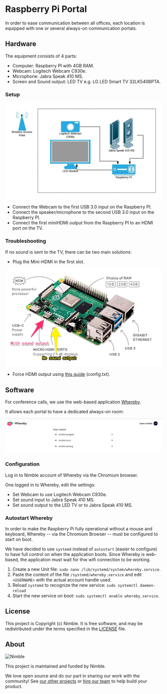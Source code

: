 # Raspberry Pi Portal

In order to ease communication between all offices, each location is equipped with one or several always-on communication portals. 

## Hardware

The equipment consists of 4 parts:

- Computer: Raspberry PI with 4GB RAM.
- Webcam: Logitech Webcam C930e.
- Microphone: Jabra Speak 410 MS.
- Screen and Sound output: LED TV e.g. LG LED Smart TV 32LK540BPTA.

### Setup

![Hardware setup](assets/hardware-setup.jpg)

- Connect the Webcam to the first USB 3.0 input on the Raspberry PI.
- Connect the speaker/microphone to the second USB 3.0 input on the Raspberry PI.
- Connect the first miniHDMI output from the Raspberry PI to an HDMI port on the TV.

### Troubleshooting

If no sound is sent to the TV, there can be two main solutions:

- Plug the Mini-HDMI in the first slot.

![Troubleshooting Sound Output](assets/troubleshooting-sound-output.jpg)

- Force HDMI output using [this guide](https://www.raspberrypi.org/documentation/configuration/audio-config.md) (config.txt).

## Software

For conference calls, we use the web-based application [Whereby](https://whereby.com/). 

It allows each portal to have a dedicated always-on room:

![Whereby Rooms](assets/software-rooms.png)

### Configuration

Log in to Nimble account of Whereby via the Chromium browser.

One logged in to Whereby, edit the settings:

- Set Webcam to use Logitech Webcam C930e.
- Set sound input to Jabra Speak 410 MS.
- Set sound output to the LED TV or to Jabra Speak 410 MS.

### Autostart Whereby

In order to make the Raspberry Pi fully operational without a mouse and keyboard, Whereby -- via the Chromium Browser -- must be configured to start on boot.

We have decided to use `systemd` instead of `autostart` (easier to configure) to have full control on when the application boots. Since Whereby is web-based, the application must wait for thw wifi connection to be working.

1. Create a new Unit file: `sudo nano /lib/systemd/system/whereby.service`. 
2. Paste the content of the file `/systemd/whereby.service` and edit `<USERNAME>` with the actual account handle used.
3. Reload `systemd` to recognize the new service: `sudo systemctl daemon-reload`
4. Start the new service on boot: `sudo systemctl enable whereby.service`.

## License

This project is Copyright (c) Nimble. It is free software,
and may be redistributed under the terms specified in the [LICENSE] file.

[LICENSE]: /LICENSE

## About

![Nimble](https://assets.nimblehq.co/logo/dark/logo-dark-text-160.png)

This project is maintained and funded by Nimble.

We love open source and do our part in sharing our work with the community!
See [our other projects][community] or [hire our team][hire] to help build your product.

[community]: https://github.com/nimblehq
[hire]: https://nimblehq.co/
